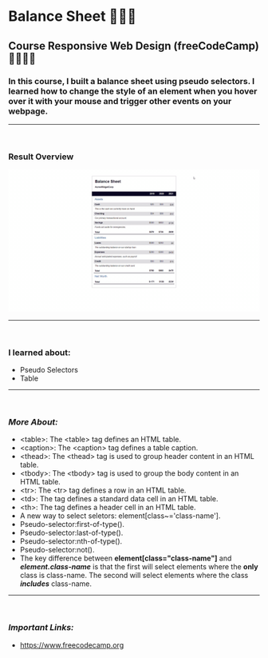 # **Balance Sheet** 🧾🧾🧾

## **Course Responsive Web Design (freeCodeCamp)** 🧑🏻‍🚀🚀

### In this course, I built a balance sheet using pseudo selectors. I learned how to change the style of an element when you hover over it with your mouse and trigger other events on your webpage.

---

<br>

### **Result Overview**

![Result Overview](./assets/img/balance-sheet.gif)

---

<br>

### **I learned about:**

- Pseudo Selectors
- Table

---

<br>

### _More About:_

- \<table>: The \<table> tag defines an HTML table.
- \<caption>: The \<caption> tag defines a table caption.
- \<thead>: The \<thead> tag is used to group header content in an HTML table.
- \<tbody>: The \<tbody> tag is used to group the body content in an HTML table.
- \<tr>: The \<tr> tag defines a row in an HTML table.
- \<td>: The <td> tag defines a standard data cell in an HTML table.
- \<th>: The <th> tag defines a header cell in an HTML table.
- A new way to select seletors: element[class~='class-name'].
- Pseudo-selector:first-of-type().
- Pseudo-selector:last-of-type().
- Pseudo-selector:nth-of-type().
- Pseudo-selector:not().
- The key difference between **element[class="class-name"]** and _**element.class-name**_ is that the first will select elements where the **only** class is class-name. The second will select elements where the class _**includes**_ class-name.

---

<br>

### _Important Links:_

- https://www.freecodecamp.org
